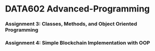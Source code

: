 # DATA602 Advanced-Programming

### Assignment 3: Classes, Methods, and Object Oriented Programming

### Assignment 4: Simple Blockchain Implementation with OOP
